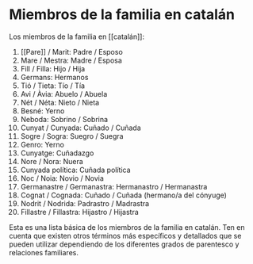 # Miembros de la familia en catalán

Los miembros de la familia en [[catalán]]:

1. [[Pare]] / Marit: Padre / Esposo
2. Mare / Mestra: Madre / Esposa
3. Fill / Filla: Hijo / Hija
4. Germans: Hermanos
5. Tió / Tieta: Tío / Tía
6. Avi / Àvia: Abuelo / Abuela
7. Nét / Néta: Nieto / Nieta
8. Besné: Yerno
9. Neboda: Sobrino / Sobrina
10. Cunyat / Cunyada: Cuñado / Cuñada
11. Sogre / Sogra: Suegro / Suegra
12. Genro: Yerno
13. Cunyatge: Cuñadazgo
14. Nore / Nora: Nuera
15. Cunyada política: Cuñada política
16. Noc / Noia: Novio / Novia
17. Germanastre / Germanastra: Hermanastro / Hermanastra
18. Cognat / Cognada: Cuñado / Cuñada (hermano/a del cónyuge)
19. Nodrit / Nodrida: Padrastro / Madrastra
20. Fillastre / Fillastra: Hijastro / Hijastra

Esta es una lista básica de los miembros de la familia en catalán. Ten en cuenta que existen otros términos más específicos y detallados que se pueden utilizar dependiendo de los diferentes grados de parentesco y relaciones familiares.